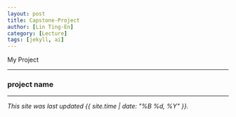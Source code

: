 ```yaml
---
layout: post
title: Capstone-Project
author: [Lin Ting-En]
category: [Lecture]
tags: [jekyll, ai]
---
```


My Project

---

### project name




---


*This site was last updated {{ site.time | date: "%B %d, %Y" }}.*

